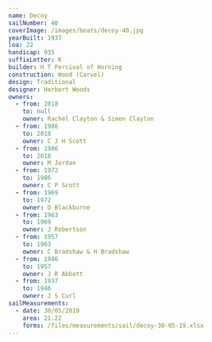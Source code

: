 ```yaml
---
name: Decoy
sailNumber: 40
coverImage: /images/boats/decoy-40.jpg
yearBuilt: 1937
loa: 22
handicap: 935
suffixLetter: K
builder: H T Percival of Horning
construction: Wood (Carvel)
design: Traditional
designer: Herbert Woods
owners:
  - from: 2018
    to: null
    owner: Rachel Clayton & Simon Clayton
  - from: 1986
    to: 2018
    owner: C J H Scott
  - from: 1986
    to: 2018
    owner: M Jordan
  - from: 1972
    to: 1986
    owner: C P Scott
  - from: 1969
    to: 1972
    owner: D Blackburne
  - from: 1963
    to: 1969
    owner: J Robertson
  - from: 1957
    to: 1963
    owner: C Bradshaw & H Bradshaw
  - from: 1946
    to: 1957
    owner: J R Abbott
  - from: 1937
    to: 1946
    owner: J S Curl
sailMeasurements:
  - date: 30/05/2019
    area: 21.22
    forms: /files/measurements/sail/decoy-30-05-19.xlsx
---
```


